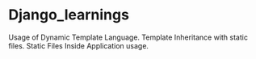 # Django_learnings
Usage of Dynamic Template Language.
Template Inheritance with static files.
Static Files Inside Application usage.
